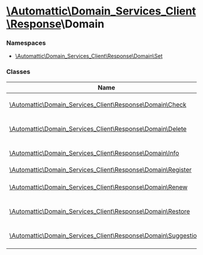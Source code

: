 # [\Automattic](../namespaces/automattic.md)[\Domain_Services_Client](../namespaces/automattic-domain-services-client.md)[\Response](../namespaces/automattic-domain-services-client-response.md)\Domain

### Namespaces

* [\Automattic\Domain_Services_Client\Response\Domain\Set](../namespaces/automattic-domain-services-client-response-domain-set.md)

### Classes

| Name | Summary |
|------|---------|
| [\Automattic\Domain_Services_Client\Response\Domain\Check](../classes/Automattic-Domain-Services-Client-Response-Domain-Check.md) | Response of the `Domain\Check` command |
| [\Automattic\Domain_Services_Client\Response\Domain\Delete](../classes/Automattic-Domain-Services-Client-Response-Domain-Delete.md) | Response of a Domain\Delete command |
| [\Automattic\Domain_Services_Client\Response\Domain\Info](../classes/Automattic-Domain-Services-Client-Response-Domain-Info.md) | Response of a `Domain\Info` command |
| [\Automattic\Domain_Services_Client\Response\Domain\Register](../classes/Automattic-Domain-Services-Client-Response-Domain-Register.md) |  |
| [\Automattic\Domain_Services_Client\Response\Domain\Renew](../classes/Automattic-Domain-Services-Client-Response-Domain-Renew.md) | Response of a Domain\Renew command |
| [\Automattic\Domain_Services_Client\Response\Domain\Restore](../classes/Automattic-Domain-Services-Client-Response-Domain-Restore.md) | Response of a `Domain\Restore` command |
| [\Automattic\Domain_Services_Client\Response\Domain\Suggestions](../classes/Automattic-Domain-Services-Client-Response-Domain-Suggestions.md) | Response of a Domain_Suggestions command |
